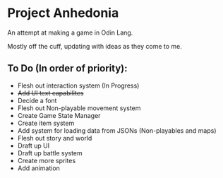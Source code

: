# Project Anhedonia
An attempt at making a game in Odin Lang.

Mostly off the cuff, updating with ideas as they come to me.

## To Do (In order of priority): 
  - Flesh out interaction system (In Progress)
  - ~~Add UI text capabilites~~
  - Decide a font
  - Flesh out Non-playable movement system
  - Create Game State Manager
  - Create item system
  - Add system for loading data from JSONs (Non-playables and maps)
  - Flesh out story and world
  - Draft up UI
  - Draft up battle system
  - Create more sprites
  - Add animation